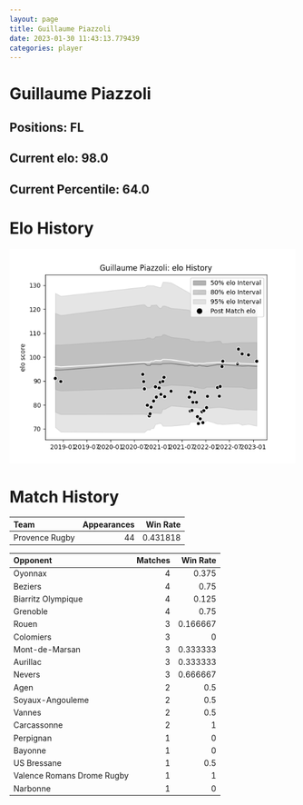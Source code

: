 ```yaml
---  
layout: page  
title: Guillaume Piazzoli  
date: 2023-01-30 11:43:13.779439  
categories: player  
---
```

# Guillaume Piazzoli

## Positions: FL

## Current elo: 98.0

## Current Percentile: 64.0

# Elo History


![elo history](history_GuillaumePiazzoli.png)
# Match History


| Team           |   Appearances |   Win Rate |
|:---------------|--------------:|-----------:|
| Provence Rugby |            44 |   0.431818 |

| Opponent                   |   Matches |   Win Rate |
|:---------------------------|----------:|-----------:|
| Oyonnax                    |         4 |   0.375    |
| Beziers                    |         4 |   0.75     |
| Biarritz Olympique         |         4 |   0.125    |
| Grenoble                   |         4 |   0.75     |
| Rouen                      |         3 |   0.166667 |
| Colomiers                  |         3 |   0        |
| Mont-de-Marsan             |         3 |   0.333333 |
| Aurillac                   |         3 |   0.333333 |
| Nevers                     |         3 |   0.666667 |
| Agen                       |         2 |   0.5      |
| Soyaux-Angouleme           |         2 |   0.5      |
| Vannes                     |         2 |   0.5      |
| Carcassonne                |         2 |   1        |
| Perpignan                  |         1 |   0        |
| Bayonne                    |         1 |   0        |
| US Bressane                |         1 |   0.5      |
| Valence Romans Drome Rugby |         1 |   1        |
| Narbonne                   |         1 |   0        |